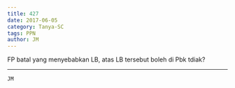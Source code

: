 ```yaml
---
title: 427
date: 2017-06-05
category: Tanya-SC
tags: PPN
author: JM
---
```


FP batal yang menyebabkan LB, atas LB tersebut boleh di Pbk tdiak?

---



`JM`
